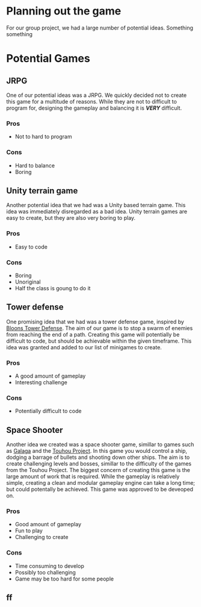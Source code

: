 # Planning out the game
For our group project, we had a large number of potential ideas. Something something
# Potential Games
##   JRPG
One of our potential ideas was a JRPG.  We quickly decided not to create this game for a multitude of reasons.  While they are not to difficult to program for, designing the gameplay and balancing it is ***VERY*** difficult.  
### Pros
- Not to hard to program
### Cons
- Hard to balance
- Boring 
## Unity terrain game
Another potential idea that we had was a Unity based terrain game.  This idea was immediately disregarded as a bad idea.  Unity terrain games are easy to create, but they are also very boring to play.  
### Pros
- Easy to code
### Cons
- Boring
- Unoriginal
- Half the class is goung to do it
## Tower defense
One promising idea that we had was a tower defense game, inspired by [Bloons Tower Defense](https://en.wikipedia.org/wiki/Bloons_Tower_Defense).  The aim of our game is to stop a swarm of enemies from reaching the end of a path.  Creating this game will potentially be difficult to code, but should be achievable within the given timeframe.  This idea was granted and added to our list of minigames to create.
### Pros
- A good amount of gameplay
- Interesting challenge
### Cons
- Potentially difficult to code
## Space Shooter
Another idea we created was a space shooter game, simillar to games such as [Galaga](https://en.wikipedia.org/wiki/Galaga) and the [Touhou Project](https://en.wikipedia.org/wiki/Touhou_Project).  In this game you would control a ship, dodging a barrage of bullets and shooting down other ships.  The aim is to create challenging levels and bosses, simillar to the difficulty of the games from the Touhou Project.  The biggest concern of creating this game is the large amount of work that is required.  While the gameplay is relatively simple, creating a clean and modular gameplay engine can take a long time; but could potentally be achieved.  This game was approved to be deveoped on.
### Pros
- Good amount of gameplay
- Fun to play
- Challenging to create
### Cons
- Time consuming to develop 
- Possibly too challenging
- Game may be too hard for some people
## ff